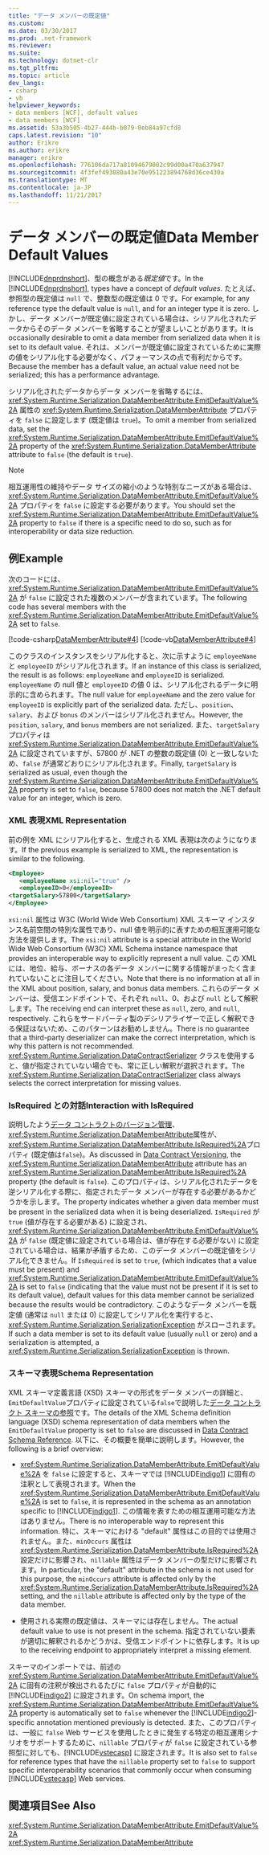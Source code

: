 ```yaml
---
title: "データ メンバーの既定値"
ms.custom: 
ms.date: 03/30/2017
ms.prod: .net-framework
ms.reviewer: 
ms.suite: 
ms.technology: dotnet-clr
ms.tgt_pltfrm: 
ms.topic: article
dev_langs:
- csharp
- vb
helpviewer_keywords:
- data members [WCF], default values
- data members [WCF]
ms.assetid: 53a3b505-4b27-444b-b079-0eb84a97cfd8
caps.latest.revision: "10"
author: Erikre
ms.author: erikre
manager: erikre
ms.openlocfilehash: 776106da717a81094679002c99d00a470a637947
ms.sourcegitcommit: 4f3fef493080a43e70e951223894768d36ce430a
ms.translationtype: MT
ms.contentlocale: ja-JP
ms.lasthandoff: 11/21/2017
---
```

# <a name="data-member-default-values"></a><span data-ttu-id="18e17-102">データ メンバーの既定値</span><span class="sxs-lookup"><span data-stu-id="18e17-102">Data Member Default Values</span></span>
<span data-ttu-id="18e17-103">[!INCLUDE[dnprdnshort](../../../../includes/dnprdnshort-md.md)]、型の概念がある*既定値*です。</span><span class="sxs-lookup"><span data-stu-id="18e17-103">In the [!INCLUDE[dnprdnshort](../../../../includes/dnprdnshort-md.md)], types have a concept of *default values*.</span></span> <span data-ttu-id="18e17-104">たとえば、参照型の既定値は `null` で、整数型の既定値は 0 です。</span><span class="sxs-lookup"><span data-stu-id="18e17-104">For example, for any reference type the default value is `null`, and for an integer type it is zero.</span></span> <span data-ttu-id="18e17-105">しかし、データ メンバーが既定値に設定されている場合は、シリアル化されたデータからそのデータ メンバーを省略することが望ましいことがあります。</span><span class="sxs-lookup"><span data-stu-id="18e17-105">It is occasionally desirable to omit a data member from serialized data when it is set to its default value.</span></span> <span data-ttu-id="18e17-106">それは、メンバーが既定値に設定されているために実際の値をシリアル化する必要がなく、パフォーマンスの点で有利だからです。</span><span class="sxs-lookup"><span data-stu-id="18e17-106">Because the member has a default value, an actual value need not be serialized; this has a performance advantage.</span></span>  
  
 <span data-ttu-id="18e17-107">シリアル化されたデータからデータ メンバーを省略するには、<xref:System.Runtime.Serialization.DataMemberAttribute.EmitDefaultValue%2A> 属性の <xref:System.Runtime.Serialization.DataMemberAttribute> プロパティを `false` に設定します (既定値は `true`)。</span><span class="sxs-lookup"><span data-stu-id="18e17-107">To omit a member from serialized data, set the <xref:System.Runtime.Serialization.DataMemberAttribute.EmitDefaultValue%2A> property of the <xref:System.Runtime.Serialization.DataMemberAttribute> attribute to `false` (the default is `true`).</span></span>  
  
> [!NOTE]
>  <span data-ttu-id="18e17-108">相互運用性の維持やデータ サイズの縮小のような特別なニーズがある場合は、<xref:System.Runtime.Serialization.DataMemberAttribute.EmitDefaultValue%2A> プロパティを `false` に設定する必要があります。</span><span class="sxs-lookup"><span data-stu-id="18e17-108">You should set the <xref:System.Runtime.Serialization.DataMemberAttribute.EmitDefaultValue%2A> property to `false` if there is a specific need to do so, such as for interoperability or data size reduction.</span></span>  
  
## <a name="example"></a><span data-ttu-id="18e17-109">例</span><span class="sxs-lookup"><span data-stu-id="18e17-109">Example</span></span>  
 <span data-ttu-id="18e17-110">次のコードには、<xref:System.Runtime.Serialization.DataMemberAttribute.EmitDefaultValue%2A> が `false` に設定された複数のメンバーが含まれています。</span><span class="sxs-lookup"><span data-stu-id="18e17-110">The following code has several members with the <xref:System.Runtime.Serialization.DataMemberAttribute.EmitDefaultValue%2A> set to `false`.</span></span>  
  
 [!code-csharp[DataMemberAttribute#4](../../../../samples/snippets/csharp/VS_Snippets_CFX/datamemberattribute/cs/overview.cs#4)]
 [!code-vb[DataMemberAttribute#4](../../../../samples/snippets/visualbasic/VS_Snippets_CFX/datamemberattribute/vb/overview.vb#4)]  
  
 <span data-ttu-id="18e17-111">このクラスのインスタンスをシリアル化すると、次に示すように `employeeName` と `employeeID` がシリアル化されます。</span><span class="sxs-lookup"><span data-stu-id="18e17-111">If an instance of this class is serialized, the result is as follows: `employeeName` and `employeeID` is serialized.</span></span> <span data-ttu-id="18e17-112">`employeeName` の null 値と `employeeID` の値 0 は、シリアル化されるデータに明示的に含められます。</span><span class="sxs-lookup"><span data-stu-id="18e17-112">The null value for `employeeName` and the zero value for `employeeID` is explicitly part of the serialized data.</span></span> <span data-ttu-id="18e17-113">ただし、`position`、`salary`、および `bonus` のメンバーはシリアル化されません。</span><span class="sxs-lookup"><span data-stu-id="18e17-113">However, the `position`, `salary`, and `bonus` members are not serialized.</span></span> <span data-ttu-id="18e17-114">また、`targetSalary` プロパティは <xref:System.Runtime.Serialization.DataMemberAttribute.EmitDefaultValue%2A> に設定されていますが、57800 が .NET の整数の既定値 (0) と一致しないため、`false` が通常どおりにシリアル化されます。</span><span class="sxs-lookup"><span data-stu-id="18e17-114">Finally, `targetSalary` is serialized as usual, even though the <xref:System.Runtime.Serialization.DataMemberAttribute.EmitDefaultValue%2A> property is set to `false`, because 57800 does not match the .NET default value for an integer, which is zero.</span></span>  
  
### <a name="xml-representation"></a><span data-ttu-id="18e17-115">XML 表現</span><span class="sxs-lookup"><span data-stu-id="18e17-115">XML Representation</span></span>  
 <span data-ttu-id="18e17-116">前の例を XML にシリアル化すると、生成される XML 表現は次のようになります。</span><span class="sxs-lookup"><span data-stu-id="18e17-116">If the previous example is serialized to XML, the representation is similar to the following.</span></span>  
  
```xml  
<Employee>  
   <employeeName xsi:nil="true" />  
   <employeeID>0</employeeID>  
<targetSalary>57800</targetSalary>  
</Employee>  
```  
  
 <span data-ttu-id="18e17-117">`xsi:nil` 属性は W3C (World Wide Web Consortium) XML スキーマ インスタンス名前空間の特別な属性であり、null 値を明示的に表すための相互運用可能な方法を提供します。</span><span class="sxs-lookup"><span data-stu-id="18e17-117">The `xsi:nil` attribute is a special attribute in the World Wide Web Consortium (W3C) XML Schema instance namespace that provides an interoperable way to explicitly represent a null value.</span></span> <span data-ttu-id="18e17-118">この XML には、地位、給与、ボーナスの各データ メンバーに関する情報がまったく含まれていないことに注目してください。</span><span class="sxs-lookup"><span data-stu-id="18e17-118">Note that there is no information at all in the XML about position, salary, and bonus data members.</span></span> <span data-ttu-id="18e17-119">これらのデータ メンバーは、受信エンドポイントで、それぞれ `null`、0、および `null` として解釈します。</span><span class="sxs-lookup"><span data-stu-id="18e17-119">The receiving end can interpret these as `null`, zero, and `null`, respectively.</span></span> <span data-ttu-id="18e17-120">これらをサードパーティ製のデシリアライザーで正しく解釈できる保証はないため、このパターンはお勧めしません。</span><span class="sxs-lookup"><span data-stu-id="18e17-120">There is no guarantee that a third-party deserializer can make the correct interpretation, which is why this pattern is not recommended.</span></span> <span data-ttu-id="18e17-121"><xref:System.Runtime.Serialization.DataContractSerializer> クラスを使用すると、値が指定されていない場合でも、常に正しい解釈が選択されます。</span><span class="sxs-lookup"><span data-stu-id="18e17-121">The <xref:System.Runtime.Serialization.DataContractSerializer> class always selects the correct interpretation for missing values.</span></span>  
  
### <a name="interaction-with-isrequired"></a><span data-ttu-id="18e17-122">IsRequired との対話</span><span class="sxs-lookup"><span data-stu-id="18e17-122">Interaction with IsRequired</span></span>  
 <span data-ttu-id="18e17-123">説明したよう[データ コントラクトのバージョン管理](../../../../docs/framework/wcf/feature-details/data-contract-versioning.md)、<xref:System.Runtime.Serialization.DataMemberAttribute>属性が、<xref:System.Runtime.Serialization.DataMemberAttribute.IsRequired%2A>プロパティ (既定値は`false`)。</span><span class="sxs-lookup"><span data-stu-id="18e17-123">As discussed in [Data Contract Versioning](../../../../docs/framework/wcf/feature-details/data-contract-versioning.md), the <xref:System.Runtime.Serialization.DataMemberAttribute> attribute has an <xref:System.Runtime.Serialization.DataMemberAttribute.IsRequired%2A> property (the default is `false`).</span></span> <span data-ttu-id="18e17-124">このプロパティは、シリアル化されたデータを逆シリアル化する際に、指定されたデータ メンバーが存在する必要があるかどうかを示します。</span><span class="sxs-lookup"><span data-stu-id="18e17-124">The property indicates whether a given data member must be present in the serialized data when it is being deserialized.</span></span> <span data-ttu-id="18e17-125">`IsRequired` が `true` (値が存在する必要がある) に設定され、<xref:System.Runtime.Serialization.DataMemberAttribute.EmitDefaultValue%2A> が `false` (既定値に設定されている場合は、値が存在する必要がない) に設定されている場合は、結果が矛盾するため、このデータ メンバーの既定値をシリアル化できません。</span><span class="sxs-lookup"><span data-stu-id="18e17-125">If `IsRequired` is set to `true`, (which indicates that a value must be present) and <xref:System.Runtime.Serialization.DataMemberAttribute.EmitDefaultValue%2A> is set to `false` (indicating that the value must not be present if it is set to its default value), default values for this data member cannot be serialized because the results would be contradictory.</span></span> <span data-ttu-id="18e17-126">このようなデータ メンバーを既定値 (通常は `null` または 0) に設定してシリアル化を実行すると、<xref:System.Runtime.Serialization.SerializationException> がスローされます。</span><span class="sxs-lookup"><span data-stu-id="18e17-126">If such a data member is set to its default value (usually `null` or zero) and a serialization is attempted, a <xref:System.Runtime.Serialization.SerializationException> is thrown.</span></span>  
  
### <a name="schema-representation"></a><span data-ttu-id="18e17-127">スキーマ表現</span><span class="sxs-lookup"><span data-stu-id="18e17-127">Schema Representation</span></span>  
 <span data-ttu-id="18e17-128">XML スキーマ定義言語 (XSD) スキーマの形式をデータ メンバーの詳細と、`EmitDefaultValue`プロパティに設定されている`false`で説明した[データ コントラクト スキーマの参照](../../../../docs/framework/wcf/feature-details/data-contract-schema-reference.md)です。</span><span class="sxs-lookup"><span data-stu-id="18e17-128">The details of the XML Schema definition language (XSD) schema representation of data members when the `EmitDefaultValue` property is set to `false` are discussed in [Data Contract Schema Reference](../../../../docs/framework/wcf/feature-details/data-contract-schema-reference.md).</span></span> <span data-ttu-id="18e17-129">以下に、その概要を簡単に説明します。</span><span class="sxs-lookup"><span data-stu-id="18e17-129">However, the following is a brief overview:</span></span>  
  
-   <span data-ttu-id="18e17-130"><xref:System.Runtime.Serialization.DataMemberAttribute.EmitDefaultValue%2A> を `false` に設定すると、スキーマでは [!INCLUDE[indigo1](../../../../includes/indigo1-md.md)] に固有の注釈として表現されます。</span><span class="sxs-lookup"><span data-stu-id="18e17-130">When the <xref:System.Runtime.Serialization.DataMemberAttribute.EmitDefaultValue%2A> is set to `false`, it is represented in the schema as an annotation specific to [!INCLUDE[indigo1](../../../../includes/indigo1-md.md)].</span></span> <span data-ttu-id="18e17-131">この情報を表すための相互運用可能な方法はありません。</span><span class="sxs-lookup"><span data-stu-id="18e17-131">There is no interoperable way to represent this information.</span></span> <span data-ttu-id="18e17-132">特に、スキーマにおける "default" 属性はこの目的では使用されません。また、`minOccurs` 属性は <xref:System.Runtime.Serialization.DataMemberAttribute.IsRequired%2A> 設定だけに影響され、`nillable` 属性はデータ メンバーの型だけに影響されます。</span><span class="sxs-lookup"><span data-stu-id="18e17-132">In particular, the "default" attribute in the schema is not used for this purpose, the `minOccurs` attribute is affected only by the <xref:System.Runtime.Serialization.DataMemberAttribute.IsRequired%2A> setting, and the `nillable` attribute is affected only by the type of the data member.</span></span>  
  
-   <span data-ttu-id="18e17-133">使用される実際の既定値は、スキーマには存在しません。</span><span class="sxs-lookup"><span data-stu-id="18e17-133">The actual default value to use is not present in the schema.</span></span> <span data-ttu-id="18e17-134">指定されていない要素が適切に解釈されるかどうかは、受信エンドポイントに依存します。</span><span class="sxs-lookup"><span data-stu-id="18e17-134">It is up to the receiving endpoint to appropriately interpret a missing element.</span></span>  
  
 <span data-ttu-id="18e17-135">スキーマのインポートでは、前述の <xref:System.Runtime.Serialization.DataMemberAttribute.EmitDefaultValue%2A> に固有の注釈が検出されるたびに `false` プロパティが自動的に [!INCLUDE[indigo2](../../../../includes/indigo2-md.md)] に設定されます。</span><span class="sxs-lookup"><span data-stu-id="18e17-135">On schema import, the <xref:System.Runtime.Serialization.DataMemberAttribute.EmitDefaultValue%2A> property is automatically set to `false` whenever the [!INCLUDE[indigo2](../../../../includes/indigo2-md.md)]-specific annotation mentioned previously is detected.</span></span> <span data-ttu-id="18e17-136">また、このプロパティは、一般に `false` Web サービスを使用したときに発生する特定の相互運用シナリオをサポートするために、`nillable` プロパティが `false` に設定されている参照型に対しても、[!INCLUDE[vstecasp](../../../../includes/vstecasp-md.md)] に設定されます。</span><span class="sxs-lookup"><span data-stu-id="18e17-136">It is also set to `false` for reference types that have the `nillable` property set to `false` to support specific interoperability scenarios that commonly occur when consuming [!INCLUDE[vstecasp](../../../../includes/vstecasp-md.md)] Web services.</span></span>  
  
## <a name="see-also"></a><span data-ttu-id="18e17-137">関連項目</span><span class="sxs-lookup"><span data-stu-id="18e17-137">See Also</span></span>  
 <xref:System.Runtime.Serialization.DataMemberAttribute.EmitDefaultValue%2A>  
 <xref:System.Runtime.Serialization.DataMemberAttribute>
